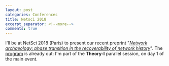```yaml
---
layout: post
categories: Conferences
title: Netsci 2018
excerpt_separator: <!--more-->
comments: true
---
```


I'll be at NetSci 2018 (Paris) to present our recent preprint "*[Network archaeology: phase transition in the recoverability of network history](https://arxiv.org/abs/1803.09191)*".
The [program](https://www.netsci2018.com/conference-program) is already out: I'm part of the **Theory-I** parallel session, on day 1 of the main event.
